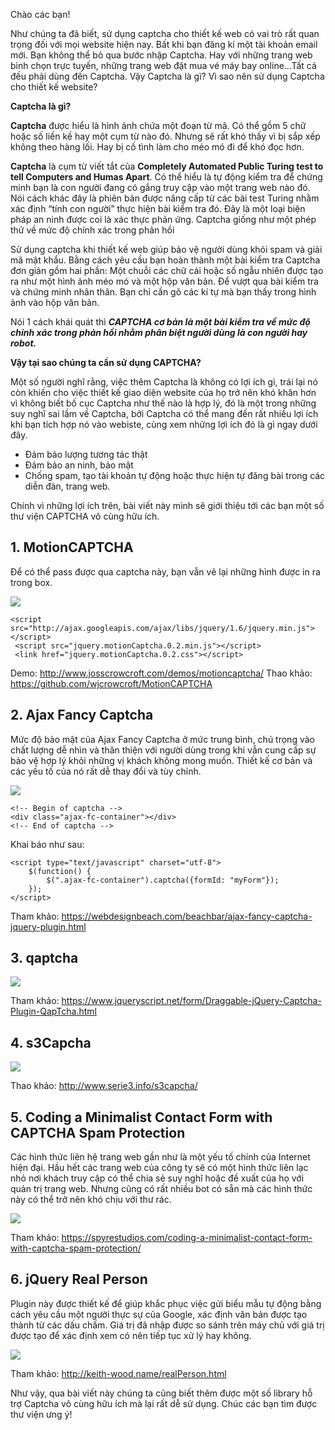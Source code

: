 Chào các bạn!

Như chúng ta đã biết, sử dụng captcha cho thiết kế web có vai trò rất quan trọng đối với mọi website hiện nay. Bất khi bạn đăng kí một tài khoản email mới. Bạn không thể bỏ qua bước nhập Captcha. Hay với những trang web bình chọn trực tuyến, những trang web đặt mua vé máy bay online…Tất cả đều phải dùng đến Captcha. Vậy Captcha là gì? Vì sao nên sử dụng Captcha cho thiết kế website?

**Captcha là gì?**

**Captcha** được hiểu là hình ảnh chứa một đoạn từ mã. Có thể gồm 5 chữ hoặc số liền kề hay một cụm từ nào đó. Nhưng sẽ rất khó thấy vì bị sắp xếp không theo hàng lối. Hay bị cố tình làm cho méo mó đi để khó đọc hơn.

**Captcha** là cụm từ viết tắt của **Completely Automated Public Turing test to tell Computers and Humas Apart**. Có thể hiểu là tự động kiểm tra để chứng minh bạn là con người đang có gắng truy cập vào một trang web nào đó. Nói cách khác đây là phiên bản được nâng cấp từ các bài test Turing nhằm xác định “tính con người” thực hiện bài kiểm tra đó. Đây là một loại biện pháp an ninh được coi là xác thực phản ứng. Captcha giống như một phép thử về mức độ chính xác trong phản hồi

Sử dụng captcha khi thiết kế web giúp bảo vệ người dùng khỏi spam và giải mã mật khẩu. Bằng cách yêu cầu bạn hoàn thành một bài kiểm tra Captcha đơn giản gồm hai phần: Một chuỗi các chữ cái hoặc số ngẫu nhiên được tạo ra như một hình ảnh méo mó và một hộp văn bản. Để vượt qua bài kiểm tra và chứng minh nhân thân. Bạn chỉ cần gõ các kí tự mà bạn thấy trong hình ảnh vào hộp văn bản.

Nói 1 cách khái quát thì ***CAPTCHA cơ bản là một bài kiểm tra về mức độ chính xác trong phản hồi nhằm phân biệt người dùng là con người hay robot.***

**Vậy tại sao chúng ta cần sử dụng CAPTCHA?**

Một số người nghĩ rằng, việc thêm Captcha là không có lợi ích gì, trái lại nó còn khiến cho việc thiết kế giao diện website của họ trở nên khó khăn hơn vì không biết bố cục Captcha như thế nào là hợp lý, đó là một trong những suy nghĩ sai lầm về Captcha, bởi Captcha có thể mang đến rất nhiều lợi ích khi bạn tích hợp nó vào webiste, cùng xem những lợi ích đó là gì ngay dưới đây.

- Đảm bảo lượng tương tác thật
- Đảm bảo an ninh, bảo mật
- Chống spam, tạo tài khoản tự động hoặc thực hiện tự đăng bài trong các diễn đàn, trang web.

Chính vì những lợi ích trên, bài viết này mình sẽ giới thiệu tới các bạn một số thư viện CAPTCHA vô cùng hữu ích.

## 1. MotionCAPTCHA

Để có thể pass được qua captcha này, bạn vẫn vẽ lại những hình được in ra trong box.

![](https://images.viblo.asia/c440a20d-29bf-4247-8378-e55e1e384e93.jpg)

```
<script src="http://ajax.googleapis.com/ajax/libs/jquery/1.6/jquery.min.js"></script>
 <script src="jquery.motionCaptcha.0.2.min.js"></script>
 <link href="jquery.motionCaptcha.0.2.css"></script>
```

Demo: http://www.josscrowcroft.com/demos/motioncaptcha/
Thao khảo: https://github.com/wjcrowcroft/MotionCAPTCHA

## 2. Ajax Fancy Captcha

Mức độ bảo mật của Ajax Fancy Captcha ở mức trung bình, chú trọng vào chất lượng dễ nhìn và thân thiện với người dùng trong khi vẫn cung cấp sự bảo vệ hợp lý khỏi những vị khách không mong muốn. Thiết kế cơ bản và các yếu tố của nó rất dễ thay đổi và tùy chỉnh.

![](https://images.viblo.asia/5cb953be-0e47-40af-b3d5-7b694df3d291.jpg)

```
<!-- Begin of captcha -->
<div class="ajax-fc-container"></div>
<!-- End of captcha -->
```

Khai báo như sau:

```
<script type="text/javascript" charset="utf-8">
    $(function() {
        $(".ajax-fc-container").captcha({formId: "myForm"});
    });
</script>
```

Tham khảo: https://webdesignbeach.com/beachbar/ajax-fancy-captcha-jquery-plugin.html

## 3. qaptcha

![](https://images.viblo.asia/cf53d165-84bb-442c-9aed-c1b401dc24dd.jpg)

Tham khảo: https://www.jqueryscript.net/form/Draggable-jQuery-Captcha-Plugin-QapTcha.html

## 4. s3Capcha

![](https://images.viblo.asia/c4bd39d0-d903-430e-9091-4a754a17e8ff.jpg)

Thao khảo: http://www.serie3.info/s3capcha/

## 5. Coding a Minimalist Contact Form with CAPTCHA Spam Protection

Các hình thức liên hệ trang web gần như là một yếu tố chính của Internet hiện đại. Hầu hết các trang web của công ty sẽ có một hình thức liên lạc nhỏ nơi khách truy cập có thể chia sẻ suy nghĩ hoặc đề xuất của họ với quản trị trang web. Nhưng cũng có rất nhiều bot có sẵn mà các hình thức này có thể trở nên khó chịu với thư rác.

![](https://images.viblo.asia/523f251c-cdfd-4c71-b383-acc7d3a5586e.jpg)

Tham khảo: https://spyrestudios.com/coding-a-minimalist-contact-form-with-captcha-spam-protection/

## 6. jQuery Real Person

Plugin này được thiết kế để giúp khắc phục việc gửi biểu mẫu tự động bằng cách yêu cầu một người thực sự của Google, xác định văn bản được tạo thành từ các dấu chấm. Giá trị đã nhập được so sánh trên máy chủ với giá trị được tạo để xác định xem có nên tiếp tục xử lý hay không.

![](https://images.viblo.asia/fa588cdf-b5ad-403d-9f69-d951d05e0755.jpg)

Tham khảo: http://keith-wood.name/realPerson.html

Như vậy, qua bài viết này chúng ta cũng biết thêm được một số library hỗ trợ Captcha vô cùng hữu ích mà lại rất dễ sử dụng. Chúc các bạn tìm được thư viện ưng ý!